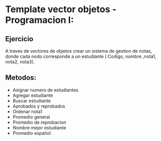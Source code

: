 # Template vector objetos - Programacion I:

## Ejercicio 
A traves de vectores de objetos crear un sistema de gestion de notas, donde cada nodo corresponde a un estudiante ( Codigo, nombre ,nota1, nota2, nota3).

## Metodos:
- Asignar numero de estudiantes
- Agregar estudiante
- Buscar estudiante
- Aprobados y reprobados
- Ordenar nota1
- Promedio general
- Promedio de reprobacion
- Nombre mejor estudiante
- Promedio español

